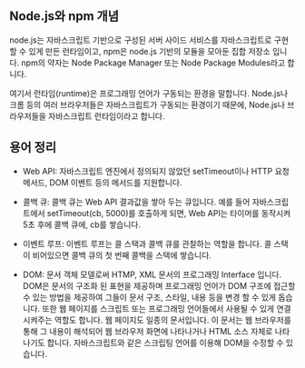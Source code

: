 ## Node.js와 npm 개념

node.js는 자바스크립트 기반으로 구성된 서버 사이드 서비스를 자바스크립트로 구현할 수 있게 만든 런타임이고, npm은 node.js 기반의 모듈을 모아둔 집합 저장소 입니다. npm의 약자는 Node Package Manager 또는 Node Package Modules라고 합니다.

여기서 런타임(runtime)은 프로그래밍 언어가 구동되는 환경을 말합니다. Node.js나 크롬 등의 여러 브라우저들은 자바스크립트가 구동되는 환경이기 때문에, Node.js나 브라우저들을 자바스크립트 런타임이라고 합니다.



## 용어 정리

- Web API: 자바스크립트 엔진에서 정의되지 않았던 setTimeout이나 HTTP 요청 메서드, DOM 이벤트 등의 메서드를 지원합니다.

- 콜백 큐: 콜백 큐는 Web API 결과값을 쌓아 두는 큐입니다.  예를 들어 자바스크립트에서 setTimeout(cb, 5000)를 호출하게 되면, Web API는 타이머를 동작시켜 5초 후에 콜백 큐에, cb를 쌓습니다.

- 이벤트 루프: 이벤트 루프는 콜 스택과 콜백 큐를 관찰하는 역할을 합니다. 콜 스택이 비어있으면 콜백 큐의 첫 번째 콜백을 스택에 쌓습니다.

- DOM: 문서 객체 모델로써 HTMP, XML 문서의 프로그래밍 Interface 입니다. DOM은 문서의 구조화 된 표현을 제공하며 프로그래밍 언어가 DOM 구조에 접근할 수 있는 방법을 제공하여 그들이 문서 구조, 스타일, 내용 등을 변경 할 수 있게 돕습니다.
또한 웹 페이지를 스크립트 또는 프로그래밍 언어들에서 사용될 수 있게 연결시켜주는 역할도 합니다. 웹 페이지도 일종의 문서입니다. 이 문서는 웹 브라우저를 통해 그 내용이 해석되어 웹 브라우저 화면에 나타나거나 HTML 소스 자체로 나타나기도 합니다. 자바스크립트와 같은 스크립팅 언어를 이용해 DOM을 수정할 수 있습니다.
